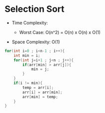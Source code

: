 # Selection Sort

- Time Complexity:
    - Worst Case: O(n^2) = O(n) x O(n) x O(1)

- Space Complexity: O(1)

```c++
for(int i=0 ; i<n-1 ; i++){
    int min = i;
    for(int j=i+1 ; j<n ; j++){
        if(arr[min] > arr[j]){
            min = j;
        }
    }
    if(i != min){
        temp = arr[i];
        arr[i] = arr[min];
        arr[min] = temp;
    }
}
```
